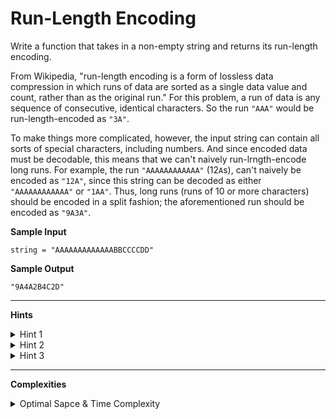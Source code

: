 # Run-Length Encoding

Write a function that takes in a non-empty string and returns its run-length encoding.

From Wikipedia, "run-length encoding is a form of lossless data compression in which runs of data are sorted as a single data value and count, rather than as the original run." For this problem, a run of data is any sequence of consecutive, identical characters. So the run `"AAA"` would be run-length-encoded as `"3A"`.

To make things more complicated, however, the input string can contain all sorts of special characters, including numbers. And since encoded data must be decodable, this means that we can't naively run-lrngth-encode long runs. For example, the run `"AAAAAAAAAAAA"` (12`A`s), can't naively be encoded as `"12A"`, since this string can be decoded as either `"AAAAAAAAAAAA"` or `"1AA"`. Thus, long runs (runs of 10 or more characters) should be encoded in a split fashion; the aforementioned run should be encoded as `"9A3A"`.

**Sample Input**
```
string = "AAAAAAAAAAAAABBCCCCDD"
```

**Sample Output**
```
"9A4A2B4C2D"
```

---

**Hints**
<details>
    <summary>Hint 1</summary>

    Traverse the input string and count the length of each run. As
    you traverse the string, what should you do when you reach a
    run of length 9 or the end of a run?
</details>

<details>
    <summary>Hint 2</summary>

    When you reach a run of length 9 or the end of a run, store
    the computed count for the run as well as its character
    (you'll likely need a list for these computed counts and
    characters), and reset the count to 1 before continuing to
    traverse the string.
</details>

<details>
    <summary>Hint 3</summary>

    Make sure that your solution correctly handles the last run in
    the string.
</details>

---

**Complexities**
<details>
    <summary>Optimal Sapce & Time Complexity</summary>

    O(n) time | O(n) space - where n is the length of the
    input string
</details>